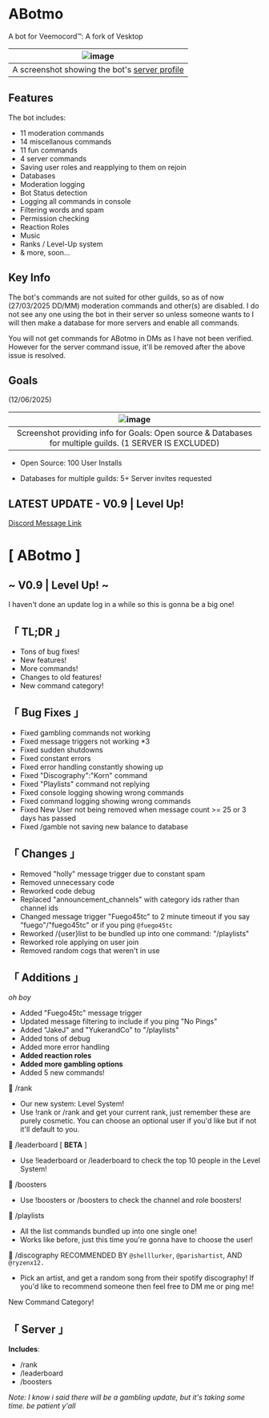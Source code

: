 # ABotmo

A bot for Veemocord™: A fork of Vesktop

| ![image](https://github.com/user-attachments/assets/0255adf2-70c4-489c-add6-0ee6eb93a829) |
| :--------------------------------------------------------------------------------------------------: |
|   A screenshot showing the bot's [server profile](https://discord.com/oauth2/authorize?client_id=1331719784374468678&integration_type=0&scope=applications.commands)    |

## Features

The bot includes:
- 11 moderation commands
- 14 miscellanous commands
- 11 fun commands
- 4 server commands
- Saving user roles and reapplying to them on rejoin
- Databases
- Moderation logging
- Bot Status detection
- Logging all commands in console
- Filtering words and spam
- Permission checking
- Reaction Roles
- Music
- Ranks / Level-Up system
- & more, soon...

## Key Info

The bot's commands are not suited for other guilds, so as of now (27/03/2025 DD/MM) moderation commands and other(s) are disabled. I do not see any one using the bot in their server so unless someone wants to I will then make a database for more servers and enable all commands.

You will not get commands for ABotmo in DMs as I have not been verified. However for the server command issue, it'll be removed after the above issue is resolved.

## Goals
(12/06/2025)

| ![image](https://github.com/user-attachments/assets/3224e777-5c97-4d81-9d4e-f46dad62268f) |
| :--------------------------------------------------------------------------------------------------: |
| Screenshot providing info for Goals: Open source & Databases for multiple guilds. (1 SERVER IS EXCLUDED) |

- Open Source: 100 User Installs

- Databases for multiple guilds: 5+ Server invites requested

## LATEST UPDATE - V0.9 | Level Up!
[Discord Message Link](https://discord.com/channels/680125280412762115/1370244993020727419/1382800672923320370)

# [ ABotmo ]
## ~ __V0.9__ | __Level Up!__ ~

I haven't done an update log in a while so this is gonna be a big one!

## 「 __TL;DR__ 」
- Tons of bug fixes!
- New features!
- More commands!
- Changes to old features!
- New command category!

## 「 __Bug Fixes__ 」
- Fixed gambling commands not working
- Fixed message triggers not working *3
- Fixed sudden shutdowns
- Fixed constant errors
- Fixed error handling constantly showing up
- Fixed "Discography":"Korn" command
- Fixed "Playlists" command not replying
- Fixed console logging showing wrong commands
- Fixed command logging showing wrong commands
- Fixed New User not being removed when message count >= 25 or 3 days has passed
- Fixed /gamble not saving new balance to database

## 「 __Changes__ 」
- Removed "holly" message trigger due to constant spam
- Removed unnecessary code
- Reworked code debug
- Replaced "announcement_channels" with category ids rather than channel ids
- Changed message trigger "Fuego45tc" to 2 minute timeout if you say "fuego"/"fuego45tc" or if you ping `@fuego45tc`
- Reworked /{user}list to be bundled up into one command: "/playlists"
- Reworked role applying on user join
- Removed random cogs that weren't in use

## 「 __Additions__ 」
*oh boy*
- Added "Fuego45tc" message trigger
- Updated message filtering to include if you ping "No Pings"
- Added "JakeJ" and "YukerandCo" to "/playlists"
- Added tons of debug
- Added more error handling
- **Added reaction roles**
- **Added more gambling options**
- Added 5 new commands!

🔷 /rank
- Our new system: Level System!
- Use !rank or /rank and get your current rank, just remember these are purely cosmetic.
You can choose an optional user if you'd like but if not it'll default to you.

🔷 /leaderboard [ __**BETA**__ ]
- Use !leaderboard or /leaderboard to check the top 10 people in the Level System! 

🔷 /boosters
- Use !boosters or /boosters to check the channel and role boosters!

🔷 /playlists
- All the list commands bundled up into one single one!
- Works like before, just this time you're gonna have to choose the user!

🔷 /discography RECOMMENDED BY `@shelllurker`, `@parishartist`, AND `@ryzenx12.`
- Pick an artist, and get a random song from their spotify discography!
If you'd like to recommend someone then feel free to DM me or ping me!

New Command Category!
## 「 __Server__ 」
**Includes**:
- /rank
- /leaderboard
- /boosters

*Note: I know i said there will be a gambling update, but it's taking some time. be patient y'all*
